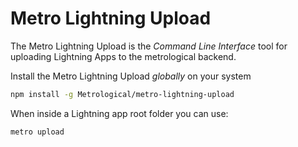 # Metro Lightning Upload

The Metro Lightning Upload is the _Command Line Interface_ tool for uploading Lightning Apps to the metrological backend.

Install the Metro Lightning Upload _globally_ on your system

```bash
npm install -g Metrological/metro-lightning-upload
```

When inside a Lightning app root folder you can use:

```bash
metro upload
```
